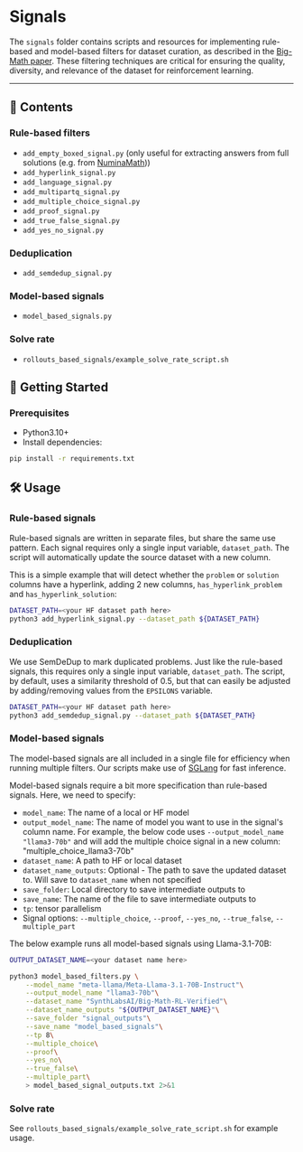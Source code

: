 # Signals

The `signals` folder contains scripts and resources for implementing rule-based and model-based filters for dataset curation, as described in the [Big-Math paper](https://alon-albalak.github.io/images/Big_MATH.pdf). These filtering techniques are critical for ensuring the quality, diversity, and relevance of the dataset for reinforcement learning.

---

## 📂 Contents

### Rule-based filters
- `add_empty_boxed_signal.py` (only useful for extracting answers from full solutions (e.g. from [NuminaMath](https://huggingface.co/datasets/AI-MO/NuminaMath-CoT)))
- `add_hyperlink_signal.py`
- `add_language_signal.py`
- `add_multipartq_signal.py`
- `add_multiple_choice_signal.py`
- `add_proof_signal.py`
- `add_true_false_signal.py`
- `add_yes_no_signal.py`

### Deduplication
- `add_semdedup_signal.py`

### Model-based signals
- `model_based_signals.py`

### Solve rate
- `rollouts_based_signals/example_solve_rate_script.sh`


## 🚀 Getting Started

### Prerequisites
- Python3.10+
- Install dependencies:
```bash
pip install -r requirements.txt
```

## 🛠 Usage

### Rule-based signals
Rule-based signals are written in separate files, but share the same use pattern. Each signal requires only a single input variable, `dataset_path`. The script will automatically update the source dataset with a new column.

This is a simple example that will detect whether the `problem` or `solution` columns have a hyperlink, adding 2 new columns, `has_hyperlink_problem` and `has_hyperlink_solution`:
```bash
DATASET_PATH=<your HF dataset path here>
python3 add_hyperlink_signal.py --dataset_path ${DATASET_PATH}
```

### Deduplication
We use SemDeDup to mark duplicated problems. Just like the rule-based signals, this requires only a single input variable, `dataset_path`. The script, by default, uses a similarity threshold of 0.5, but that can easily be adjusted by adding/removing values from the `EPSILONS` variable.
```bash
DATASET_PATH=<your HF dataset path here>
python3 add_semdedup_signal.py --dataset_path ${DATASET_PATH}
```

### Model-based signals
The model-based signals are all included in a single file for efficiency when running multiple filters. Our scripts make use of [SGLang](https://github.com/sgl-project/sglang) for fast inference.

Model-based signals require a bit more specification than rule-based signals. Here, we need to specify:
- `model_name`: The name of a local or HF model
- `output_model_name`: The name of model you want to use in the signal's column name. For example, the below code uses `--output_model_name "llama3-70b"` and will add the multiple choice signal in a new column: "multiple_choice_llama3-70b"
- `dataset_name`: A path to HF or local dataset
- `dataset_name_outputs`: Optional - The path to save the updated dataset to. Will save to `dataset_name` when not specified
- `save_folder`: Local directory to save intermediate outputs to
- `save_name`: The name of the file to save intermediate outputs to
- `tp`: tensor parallelism
- Signal options: `--multiple_choice`, `--proof`, `--yes_no`, `--true_false`, `--multiple_part`

The below example runs all model-based signals using Llama-3.1-70B:
```bash
OUTPUT_DATASET_NAME=<your dataset name here>

python3 model_based_filters.py \
    --model_name "meta-llama/Meta-Llama-3.1-70B-Instruct"\
    --output_model_name "llama3-70b"\
    --dataset_name "SynthLabsAI/Big-Math-RL-Verified"\
    --dataset_name_outputs "${OUTPUT_DATASET_NAME}"\
    --save_folder "signal_outputs"\
    --save_name "model_based_signals"\
    --tp 8\
    --multiple_choice\
    --proof\
    --yes_no\
    --true_false\
    --multiple_part\
    > model_based_signal_outputs.txt 2>&1
```

### Solve rate
See `rollouts_based_signals/example_solve_rate_script.sh` for example usage.
